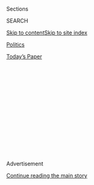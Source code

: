 <div id="app">

<div>

<div>

<div>

<div class="NYTAppHideMasthead css-1q2w90k e1suatyy0">

<div class="section css-ui9rw0 e1suatyy2">

<div class="css-eph4ug er09x8g0">

<div class="css-6n7j50">

</div>

<span class="css-1dv1kvn">Sections</span>

<div class="css-10488qs">

<span class="css-1dv1kvn">SEARCH</span>

</div>

[Skip to content](#site-content)[Skip to site
index](#site-index)

</div>

<div id="masthead-section-label" class="css-1wr3we4 eaxe0e00">

[Politics](https://www.nytimes.com/section/politics)

</div>

<div class="css-10698na e1huz5gh0">

</div>

</div>

<div id="masthead-bar-one" class="section hasLinks css-15hmgas e1csuq9d3">

<div class="css-uqyvli e1csuq9d0">

</div>

<div class="css-1uqjmks e1csuq9d1">

</div>

<div class="css-9e9ivx">

[](https://myaccount.nytimes.com/auth/login?response_type=cookie&client_id=vi)

</div>

<div class="css-1bvtpon e1csuq9d2">

[Today’s
Paper](https://www.nytimes.com/section/todayspaper)

</div>

</div>

</div>

</div>

<div data-aria-hidden="false">

<div id="site-content" data-role="main">

<div>

<div class="css-1aor85t" style="opacity:0.000000001;z-index:-1;visibility:hidden">

<div class="css-1hqnpie">

<div class="css-epjblv">

<span class="css-17xtcya">[Politics](/section/politics)</span><span class="css-x15j1o">|</span><span class="css-fwqvlz">Program
That Lets Foreigners Write a Check, and Get a Visa, Draws
Scrutiny</span>

</div>

<div class="css-k008qs">

<div class="css-1iwv8en">

<span class="css-18z7m18"></span>

<div>

</div>

</div>

<span class="css-1n6z4y">https://nyti.ms/1UvlYrb</span>

<div class="css-1705lsu">

<div class="css-4xjgmj">

<div class="css-4skfbu" data-role="toolbar" data-aria-label="Social Media Share buttons, Save button, and Comments Panel with current comment count" data-testid="share-tools">

  - 
  - 
  - 
  - 
    
    <div class="css-6n7j50">
    
    </div>

  - 

</div>

</div>

</div>

</div>

</div>

</div>

<div class="css-13pd83m">

</div>

<div id="top-wrapper" class="css-1sy8kpn">

<div id="top-slug" class="css-l9onyx">

Advertisement

</div>

[Continue reading the main
story](#after-top)

<div class="ad top-wrapper" style="text-align:center;height:100%;display:block;min-height:250px">

<div id="top" class="place-ad" data-position="top" data-size-key="top">

</div>

</div>

<div id="after-top">

</div>

</div>

<div id="sponsor-wrapper" class="css-1hyfx7x">

<div id="sponsor-slug" class="css-19vbshk">

Supported by

</div>

[Continue reading the main
story](#after-sponsor)

<div id="sponsor" class="ad sponsor-wrapper" style="text-align:center;height:100%;display:block">

</div>

<div id="after-sponsor">

</div>

</div>

<div class="css-1vkm6nb ehdk2mb0">

# Program That Lets Foreigners Write a Check, and Get a Visa, Draws Scrutiny

</div>

<div class="css-79elbk" data-testid="photoviewer-wrapper">

<div class="css-z3e15g" data-testid="photoviewer-wrapper-hidden">

</div>

<div class="css-1a48zt4 ehw59r15" data-testid="photoviewer-children">

![<span class="css-16f3y1r e13ogyst0" data-aria-hidden="true">Senator
Charles E. Grassley, Republican of Iowa, is a frequent critic of the
EB-5 visa
program.</span><span class="css-cnj6d5 e1z0qqy90" itemprop="copyrightHolder"><span class="css-1ly73wi e1tej78p0">Credit...</span><span><span>Stephen
Crowley/The New York
Times</span></span></span>](https://static01.nyt.com/images/2016/03/16/us/16visa/16visa-articleLarge.jpg?quality=75&auto=webp&disable=upscale)

</div>

</div>

<div class="css-xt80pu e12qa4dv0">

<div class="css-18e8msd">

<div class="css-vp77d3 epjyd6m0">

<div class="css-1baulvz">

By [<span class="css-1baulvz last-byline" itemprop="name">Ron
Nixon</span>](http://www.nytimes.com/by/ron-nixon)

</div>

</div>

  - March 15,
    2016

  - 
    
    <div class="css-4xjgmj">
    
    <div class="css-d8bdto" data-role="toolbar" data-aria-label="Social Media Share buttons, Save button, and Comments Panel with current comment count" data-testid="share-tools">
    
      - 
      - 
      - 
      - 
        
        <div class="css-6n7j50">
        
        </div>
    
      - 
    
    </div>
    
    </div>

</div>

</div>

<div class="section meteredContent css-1r7ky0e" name="articleBody" itemprop="articleBody">

<div class="css-1fanzo5 StoryBodyCompanionColumn">

<div class="css-53u6y8">

WASHINGTON — The easiest way to gain entry into the United States is not
to walk across the border in the dead of night. It is to write a check.

A visa process enacted by Congress in 1990 to create jobs and pump
billions of dollars into the economy has evolved into a program that
federal investigators and some prominent lawmakers say has become a risk
to national security and an easy mark for abuse, particularly from
China.

The program, called
[EB-5](http://www.nytimes.com/2015/05/17/realestate/want-a-green-card-invest-in-real-estate.html "A Times article."),
allows wealthy foreign investors, for a price ranging from $500,000 to
more than $1 million, to put themselves on a path to United States
citizenship. The money must be used to finance a business in this
country and eventually employ — directly or indirectly — at least 10
American workers in economically depressed areas.

But EB-5 has been the subject of increasing scrutiny since investigators
uncovered numerous cases of fraud, discovered individuals with possible
ties to Chinese and Iranian intelligence using fake documents and
learned that international fugitives who have laundered money had
infiltrated the program.

</div>

</div>

<div class="css-1fanzo5 StoryBodyCompanionColumn">

<div class="css-53u6y8">

“It’s no secret that the program has long been riddled with corruption
and national security vulnerabilities,” said Senator Charles E.
Grassley, Republican of Iowa and a frequent critic of the program.

A number of Democrats echo his criticism, in large part because while
most visa applicants must meet education or work requirements, the
primary requirement for the EB-5 program is a “lawful source of
investment income,” one Department of Homeland Security memo said.

“I don’t believe that America should be selling visas and eventually
citizenship,” said Senator Dianne Feinstein, Democrat of California, who
wants to terminate a part of the program that allows foreign applicants
to invest through regional development centers that pool investor money.
“The right to immigrate should not be for sale.”

The Department of Homeland Security, led by Secretary Jeh Johnson, said
it was taking steps to address the issues raised by senators like Mr.
Grassley and Ms. Feinstein. “The secretary intends to do all he can
within his legal authority to do so,” said Marsha Catron, a spokeswoman
for the department.

The foreign investor visa has defenders. One is Senator Chuck Schumer,
Democrat of New York, along with some in the Obama administration who
say it has delivered billions of dollars into the American economy: $8.7
billion and 35,140 jobs since Oct. 12. But federal auditors have found
that in many cases, those numbers are “not valid and reliable.”

</div>

</div>

<div class="css-1fanzo5 StoryBodyCompanionColumn">

<div class="css-53u6y8">

Supporters of the EB-5 program, including real estate developers, spent
as much as $3 million to help defeat legislation sponsored by Mr.
Grassley and Senator Patrick J. Leahy, Democrat of Vermont, intended to
address fraud and national security concerns.

Mr. Schumer, who opposed the Grassley-Leahy legislation, said he
supported national security and fraud reforms to the EB-5 program.

New criticism of the program surfaced recently when a former federal
investigator, Taylor Johnson, a special agent with Immigration and
Customs Enforcement, said she was fired after raising questions about
the vetting of individuals involved in a development project in Las
Vegas. She filed a complaint with the Merit Systems Protection Board, a
quasi-judicial agency that protects whistle-blowers, saying she was
fired because she exposed national security concerns. Immigration and
Customs Enforcement said Ms. Johnson’s termination was unrelated to her
EB-5 investigation.

But her accusations have prompted investigations by the Office of
Special Counsel, an independent agency that protects federal employees
from reprisal, and the Department of Homeland Security’s Office of the
Inspector General.

Foreign investors can gain green cards by investing $1 million in a new
business or $500,000 through one of nearly 800 regional development
centers across the country that pool EB-5 money and are certified by the
federal government. Most EB-5 visa seekers — about 95 percent — invest
through these regional centers, which are largely unregulated. In some
cases, the investors can also gain citizenship.

The program has grown rapidly, to nearly 9,000 conditional visas last
year, of which 80 percent were issued to Chinese investors, from 64 EB-5
visas in 2003. Investigators have found that security risks have risen
rapidly with the growth.

A Government Accountability Office report released in August found that
the agency could not be sure that money used for the visas was not
coming from “the drug trade, human trafficking or other criminal
activities.”

</div>

</div>

<div class="css-1fanzo5 StoryBodyCompanionColumn">

<div class="css-53u6y8">

Officials at Homeland Security Investigations, a division of Immigration
and Customs Enforcement, said they were concerned that those who prepare
overseas documents “may try to use increasingly sophisticated methods to
circumvent” the program. In a 2013 memo, the agency suggested that the
EB-5 regional center program end because “there are no safeguards that
can be put in place that will ensure the integrity” of the regional
center model.

An internal review by the fraud detection office at [United States
Citizenship and Immigration
Services](http://topics.nytimes.com/top/reference/timestopics/organizations/c/citizenship_and_immigration_services_us/index.html?inline=nyt-org "More articles about United States Citizenship and Immigration Services.")
found numerous fraudulent documents when it conducted a random sampling
of pending visa applications. Officials at the agency said they did not
have the authority to shut down a regional center that has received
money from foreign investors solely because of possible criminal or
national security concerns.

Court records and law enforcement documents show that several
individuals with questionable backgrounds have used the program to
launder money and gain entry to the United States.

Last year, the law enforcement authorities [arrested a Chinese
national](http://www.nytimes.com/2015/05/16/world/asia/china-hunts-fugitives-accused-of-corruption-many-in-us.html "A Times article."),
Zhao Shilan, who they say obtained a visa using money stolen from a
grain storage house in China, where her husband, Qiao Jianjun, was
director. According to court records, the couple, who had divorced in
China, said they were still married. Over a period of months, they sent
money stolen from the storage facilities to banks in Canada and Hong
Kong. Mr. Qiao then submitted false immigration and financial documents
to immigration officials. The couple later used the money they stole to
buy property in Washington State, including a four-bedroom home worth
nearly $700,000, according to court records.

Ms. Zhao pleaded not guilty last year. Mr. Qiao remains a fugitive and
is listed on [Interpol’s most wanted
list](http://www.interpol.int/notice/search/wanted "The Interpol listing.").

A growing concern among United States intelligence and law enforcement
officials is that foreign government agents might be trying to
infiltrate the program to conduct economic espionage or gain access to
technology that is banned from export.

A 2013 Homeland Security investigation found that an individual involved
in the EB-5 program who was later arrested in connection with exporting
electronics to Iran had ties to Iranian intelligence operatives who
might try to abuse the programs to enter the United States.

</div>

</div>

<div class="css-1fanzo5 StoryBodyCompanionColumn">

<div class="css-53u6y8">

Officials from Citizenship and Immigration Services acknowledged that
the EB-5 program has had problems, but they said the agency had made a
number of changes to address them, including shutting down 35 troubled
centers since 2014.

And Homeland Security officials said they were being more proactive in
tracing the sources of foreign investor income, including establishing
working relationships with Chinese government officials and conducting
overseas visits to verify applicants’ sources of income.

Mr. Grassley, the chairman of the Senate Judiciary Committee, said he
was not convinced the changes were enough.

</div>

</div>

</div>

<div>

</div>

<div>

</div>

<div>

</div>

<div>

<div id="bottom-wrapper" class="css-1ede5it">

<div id="bottom-slug" class="css-l9onyx">

Advertisement

</div>

[Continue reading the main
story](#after-bottom)

<div id="bottom" class="ad bottom-wrapper" style="text-align:center;height:100%;display:block;min-height:90px">

</div>

<div id="after-bottom">

</div>

</div>

</div>

</div>

</div>

## Site Index

<div>

</div>

## Site Information Navigation

  - [© <span>2020</span> <span>The New York Times
    Company</span>](https://help.nytimes.com/hc/en-us/articles/115014792127-Copyright-notice)

<!-- end list -->

  - [NYTCo](https://www.nytco.com/)
  - [Contact
    Us](https://help.nytimes.com/hc/en-us/articles/115015385887-Contact-Us)
  - [Work with us](https://www.nytco.com/careers/)
  - [Advertise](https://nytmediakit.com/)
  - [T Brand Studio](http://www.tbrandstudio.com/)
  - [Your Ad
    Choices](https://www.nytimes.com/privacy/cookie-policy#how-do-i-manage-trackers)
  - [Privacy](https://www.nytimes.com/privacy)
  - [Terms of
    Service](https://help.nytimes.com/hc/en-us/articles/115014893428-Terms-of-service)
  - [Terms of
    Sale](https://help.nytimes.com/hc/en-us/articles/115014893968-Terms-of-sale)
  - [Site
    Map](https://spiderbites.nytimes.com)
  - [Help](https://help.nytimes.com/hc/en-us)
  - [Subscriptions](https://www.nytimes.com/subscription?campaignId=37WXW)

</div>

</div>

</div>

</div>
